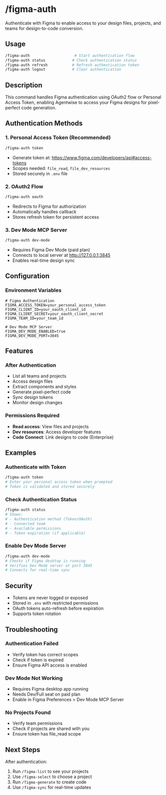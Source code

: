 # /figma-auth

Authenticate with Figma to enable access to your design files, projects, and teams for design-to-code conversion.

## Usage

```bash
/figma-auth                    # Start authentication flow
/figma-auth status            # Check authentication status
/figma-auth refresh           # Refresh authentication token
/figma-auth logout            # Clear authentication
```

## Description

This command handles Figma authentication using OAuth2 flow or Personal Access Token, enabling Agentwise to access your Figma designs for pixel-perfect code generation.

## Authentication Methods

### 1. Personal Access Token (Recommended)
```bash
/figma-auth token
```
- Generate token at: https://www.figma.com/developers/api#access-tokens
- Scopes needed: `file_read`, `file_dev_resources`
- Stored securely in `.env` file

### 2. OAuth2 Flow
```bash
/figma-auth oauth
```
- Redirects to Figma for authorization
- Automatically handles callback
- Stores refresh token for persistent access

### 3. Dev Mode MCP Server
```bash
/figma-auth dev-mode
```
- Requires Figma Dev Mode (paid plan)
- Connects to local server at http://127.0.0.1:3845
- Enables real-time design sync

## Configuration

### Environment Variables
```env
# Figma Authentication
FIGMA_ACCESS_TOKEN=your_personal_access_token
FIGMA_CLIENT_ID=your_oauth_client_id
FIGMA_CLIENT_SECRET=your_oauth_client_secret
FIGMA_TEAM_ID=your_team_id

# Dev Mode MCP Server
FIGMA_DEV_MODE_ENABLED=true
FIGMA_DEV_MODE_PORT=3845
```

## Features

### After Authentication
- List all teams and projects
- Access design files
- Extract components and styles
- Generate pixel-perfect code
- Sync design tokens
- Monitor design changes

### Permissions Required
- **Read access**: View files and projects
- **Dev resources**: Access developer features
- **Code Connect**: Link designs to code (Enterprise)

## Examples

### Authenticate with Token
```bash
/figma-auth token
# Enter your personal access token when prompted
# Token is validated and stored securely
```

### Check Authentication Status
```bash
/figma-auth status
# Shows:
# - Authentication method (Token/OAuth)
# - Connected team
# - Available permissions
# - Token expiration (if applicable)
```

### Enable Dev Mode Server
```bash
/figma-auth dev-mode
# Checks if Figma desktop is running
# Verifies Dev Mode server at port 3845
# Connects for real-time sync
```

## Security

- Tokens are never logged or exposed
- Stored in `.env` with restricted permissions
- OAuth tokens auto-refresh before expiration
- Supports token rotation

## Troubleshooting

### Authentication Failed
- Verify token has correct scopes
- Check if token is expired
- Ensure Figma API access is enabled

### Dev Mode Not Working
- Requires Figma desktop app running
- Needs Dev/Full seat on paid plan
- Enable in Figma Preferences > Dev Mode MCP Server

### No Projects Found
- Verify team permissions
- Check if projects are shared with you
- Ensure token has file_read scope

## Next Steps

After authentication:
1. Run `/figma-list` to see your projects
2. Use `/figma-select` to choose a project
3. Run `/figma-generate` to create code
4. Use `/figma-sync` for real-time updates
